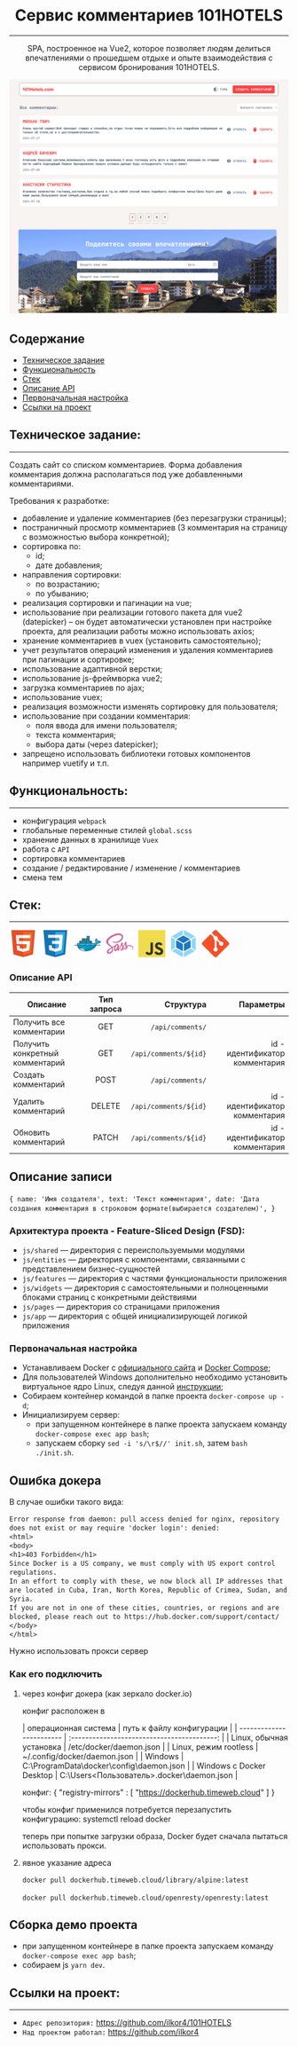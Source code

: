<h1 align="center">Сервис комментариев 101HOTELS</h1>

---

<p align="center">
    SPA, построенное на Vue2, которое позволяет людям делиться впечатлениями о прошедшем отдыхе и опыте взаимодействия с сервисом бронирования 101HOTELS.
</p>

<img src="./resources/js/shared/assets/images/readme/101HOTELS.jpg" alt="Сайт 101HOTELS"/>

## Содержание

- [Техническое задание](#Техническое-задание)
- [Функциональность](#Функциональность)
- [Стек](#стек)
- [Описание API](#Описание-API)
- [Первоначальная настройка](#Первоначальная-настройка)
- [Ссылки на проект](#Ссылки-на-проект)

## Техническое задание:

---

Создать сайт со списком комментариев. Форма добавления комментария должна располагаться под уже добавленными
комментариями.

Требования к разработке:

- добавление и удаление комментариев (без перезагрузки страницы);
- постраничный просмотр комментариев (3 комментария на страницу c возможностью выбора конкретной);
- сортировка по:
    - id;
    - дате добавления;
- направления сортировки:
    - по возрастанию;
    - по убыванию;
- реализация сортировки и пагинации на vue;
- использование при реализации готового пакета для vue2 (datepicker) – он будет автоматически установлен при настройке
  проекта, для реализации работы можно использовать axios;
- хранение комментариев в vuex (установить самостоятельно);
- учет результатов операций изменения и удаления комментариев при пагинации и сортировке;
- использование адаптивной верстки;
- использование js-фреймворка vue2;
- загрузка комментариев по ajax;
- использование vuex;
- реализация возможности изменять сортировку для пользователя;
- использование при создании комментария:
    - поля ввода для имени пользователя;
    - текста комментария;
    - выбора даты (через datepicker);
- запрещено использовать библиотеки готовых компонентов например vuetify и т.п.

## Функциональность:

---

- конфигурация `webpack`
- глобальные переменные стилей `global.scss`
- хранение данных в хранилище `Vuex`
- работа с `API`
- сортировка комментариев
- создание / редактирование / изменение / комментариев
- смена тем

## Стек:

---

<div id="stack">
  <img id="stack-img" src="./resources/js/shared/assets/images/readme/stack/html5-original.svg" title="HTML5" alt="HTML5" width="50px" height="50px">&nbsp
  <img id="stack-img" src="./resources/js/shared/assets/images/readme/stack/css3-original.svg" title="CSS3" alt="CSS3" width="50px" height="50px">&nbsp
  <img id="stack-img" src="./resources/js/shared/assets/images/readme/stack/docker-original.svg" title="Docker" alt="Docker" width="50px" height="50px">&nbsp
  <img id="stack-img" src="./resources/js/shared/assets/images/readme/stack/sass-original.svg" title="Sass\Scss" alt="Sass\Scss" width="50px" height="50px">&nbsp
  <img id="stack-img" src="./resources/js/shared/assets/images/readme/stack/javascript-original.svg" title="JavaScript" alt="JavaScript" width="50px" height="50px">&nbsp
  <img id="stack-img" src="./resources/js/shared/assets/images/readme/stack/webpack-original.svg" title="Webpack" alt="Webpack" width="50px" height="50px">&nbsp
  <img id="stack-img" src="./resources/js/shared/assets/images/readme/stack/git-original.svg" title="Git" alt="Git" width="50px" height="50px">&nbsp
</div>

### Описание API

| Описание                        | Тип запроса |             Структура |                      Параметры |
|---------------------------------|:-----------:|----------------------:|-------------------------------:|
| Получить все комментарии        |     GET     |      `/api/comments/` |                                |
| Получить конкретный комментарий |     GET     | `/api/comments/${id}` | id - идентификатор комментария |
| Создать комментарий             |    POST     |      `/api/comments/` |                                |
| Удалить комментарий             |   DELETE    | `/api/comments/${id}` | id - идентификатор комментария |
| Обновить комментарий            |    PATCH    | `/api/comments/${id}` | id - идентификатор комментария |

## Описание записи

`{ name: 'Имя создателя', text: 'Текст комментария', date: 'Дата создания комментария в строковом формате(выбирается создателем)', }`

### Архитектура проекта - Feature-Sliced Design (FSD):

- `js/shared` — директория с переиспользуемыми модулями
- `js/entities` — директория с компонентами, связанными с представлением бизнес-сущностей
- `js/features` — директория с частями функциональности приложения
- `js/widgets` — директория с самостоятельными и полноценными блоками страниц с конкретными действиями
- `js/pages` — директория со страницами приложения
- `js/app` — директория с общей инициализирующей логикой приложения

### Первоначальная настройка

- Устанавливаем Docker c [официального сайта](https://www.docker.com/products/docker-desktop)
  и [Docker Compose](https://docs.docker.com/compose/install/);
- Для пользователей Windows дополнительно необходимо установить виртуальное ядро Linux, следуя
  данной [инструкции](https://docs.docker.com/desktop/install/windows-install/);
- Собираем контейнер командой в папке проекта `docker-compose up -d`;
- Инициализируем сервер:
    - при запущенном контейнере в папке проекта запускаем команду `docker-compose exec app bash`;
    - запускаем сборку `sed -i 's/\r$//' init.sh`, затем `bash ./init.sh`.

## Ошибка докера

В случае ошибки такого вида:

    Error response from daemon: pull access denied for nginx, repository does not exist or may require 'docker login': denied:
    <html>
    <body>
    <h1>403 Forbidden</h1>
    Since Docker is a US company, we must comply with US export control regulations.
    In an effort to comply with these, we now block all IP addresses that are located in Cuba, Iran, North Korea, Republic of Crimea, Sudan, and Syria.
    If you are not in one of these cities, countries, or regions and are blocked, please reach out to https://hub.docker.com/support/contact/
    </body>
    </html>

Нужно использовать прокси сервер

### Как его подключить

1. через конфиг докера (как зеркало docker.io)

   конфиг расположен в

   | операционная система     |          путь к файлу конфигурации          |
                            | ------------------------ | :-----------------------------------------: |
   | Linux, обычная установка |           /etc/docker/daemon.json           |
   | Linux, режим rootless    |        ~/.config/docker/daemon.json         |
   | Windows                  |  C:\ProgramData\docker\config\daemon.json   |
   | Windows с Docker Desktop | C:\Users\<Пользователь>\.docker\daemon.json |

   конфиг:
   { "registry-mirrors" : [ "https://dockerhub.timeweb.cloud" ] }

   чтобы конфиг применился потребуется перезапустить конфигурацию:
   systemctl reload docker

   теперь при попытке загрузки образа, Docker будет сначала пытаться использовать прокси.

1. явное указание адреса

    ```
    docker pull dockerhub.timeweb.cloud/library/alpine:latest

    docker pull dockerhub.timeweb.cloud/openresty/openresty:latest
    ```

## Сборка демо проекта

- при запущенном контейнере в папке проекта запускаем команду `docker-compose exec app bash`;
- собираем js `yarn dev`.

## Ссылки на проект:

---

- `Адрес репозитория:` https://github.com/ilkor4/101HOTELS
- `Над проектом работал:` https://github.com/ilkor4
